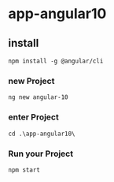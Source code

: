 # app-angular10

## install
```
npm install -g @angular/cli
```

### new Project
```
ng new angular-10
```

### enter Project
```
cd .\app-angular10\
```

### Run your Project
```
npm start
```
